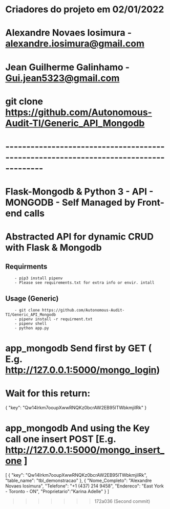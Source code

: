 # Criadores do projeto em 02/01/2022
# Alexandre Novaes Iosimura - alexandre.iosimura@gmail.com 
# Jean Guilherme Galinhamo - Gui.jean5323@gmail.com
# git clone https://github.com/Autonomous-Audit-TI/Generic_API_Mongodb
#  -------------------------------------------------------------------------------------
# Flask-Mongodb & Python 3 - API - MONGODB - Self Managed by Front-end calls
# ######################################################################################
# **Abstracted API for dynamic CRUD with Flask & Mongodb** #

## Requirments
```
	- pip3 install pipenv
	- Please see requirements.txt for extra info or envir. intall

```

## Usage (Generic)
```
	- git clone https://github.com/Autonomous-Audit-TI/Generic_API_Mongodb
	- pipenv install -r requirment.txt
	- pipenv shell
	- python app.py

```

# app_mongodb Send first by GET ( E.g. http://127.0.0.1:5000/mongo_login) 
# Wait for this return:

{
    "key": "Qw14lrkm7ooupXwwRNQKz0bcrAW2EB95lTWbkmjiIRk"
}

# app_mongodb And using the Key call one insert POST [E.g. http://127.0.0.1:5000/mongo_insert_one ]
[
    {
        "key": "Qw14lrkm7ooupXwwRNQKz0bcrAW2EB95lTWbkmjiIRk",
        "table_name": "tbl_demonstracao"
    },
    {
        "Nome_Completo": "Alexandre Novaes Iosimura",
        "Telefone": "+1 (437) 214 9458",
        "Endereco": "East York - Toronto - ON",
        "Proprietario":"Karina Adelle"
    }
]
>>>>>>> 172a036 (Second commit)

